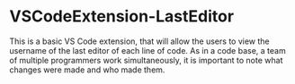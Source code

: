 # VSCodeExtension-LastEditor
This is a basic VS Code extension, that will allow the users to view the username of the last editor of each line of code. As in a code base, a team of multiple programmers work simultaneously, it is important to note what changes were made and who made them.
